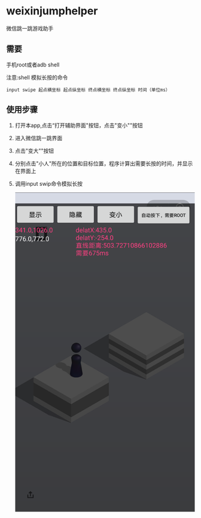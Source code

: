 # weixinjumphelper
微信跳一跳游戏助手

## 需要

手机root或者adb shell

注意:shell 模拟长按的命令

```
input swipe 起点横坐标 起点纵坐标 终点横坐标 终点纵坐标 时间（单位ms）
```

## 使用步骤

1. 打开本app,点击“打开辅助界面"按钮，点击"变小""按钮

2. 进入微信跳一跳界面

3. 点击"变大""按钮

4. 分别点击"小人"所在的位置和目标位置，程序计算出需要长按的时间，并显示在界面上

5. 调用input swip命令模拟长按

   ![helper_image1](https://github.com/ysemylord/weixinjumphelper/blob/master/image/helper_image1.png)

